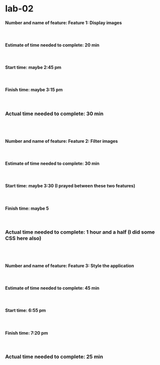 # lab-02



#### Number and name of feature:  Feature 1: Display images
<br>

#### Estimate of time needed to complete:  20 min 
<br>

#### Start time:  maybe 2:45 pm
<br>

#### Finish time:  maybe 3:15 pm 
<br>

### Actual time needed to complete: 30 min

<br>
<br>

#### Number and name of feature: Feature 2: Filter images
<br>

#### Estimate of time needed to complete: 30 min                     
<br>

#### Start time:  maybe 3:30  (I prayed between these two features)
<br>

#### Finish time: maybe 5   
<br>
   
### Actual time needed to complete:  1 hour and a half  (I did some CSS here also)

<br>
<br>

#### Number and name of feature:  Feature 3: Style the application
<br>

#### Estimate of time needed to complete: 45 min 
<br>

#### Start time: 6:55 pm 
<br>

#### Finish time: 7:20 pm
<br>

### Actual time needed to complete: 25 min